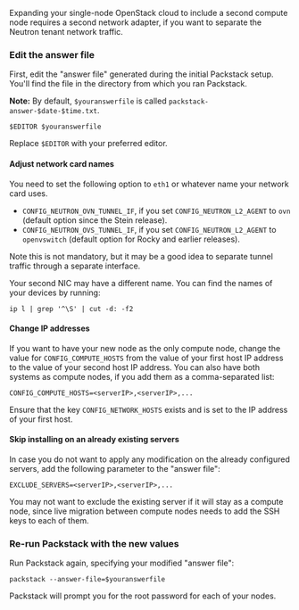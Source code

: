Expanding your single-node OpenStack cloud to include a second compute node requires a second network adapter, if you want to separate the Neutron tenant network traffic.

### Edit the answer file

First, edit the "answer file" generated during the initial Packstack setup. You'll find the file in the directory from which you ran Packstack.

**Note:** By default, `$youranswerfile` is called `packstack-answer-$date-$time.txt`.

    $EDITOR $youranswerfile

Replace `$EDITOR` with your preferred editor.

#### Adjust network card names

You need to set the following option to `eth1` or whatever name your network card uses.

* `CONFIG_NEUTRON_OVN_TUNNEL_IF`, if you set `CONFIG_NEUTRON_L2_AGENT` to `ovn` (default option since the Stein release).
* `CONFIG_NEUTRON_OVS_TUNNEL_IF`, if you set `CONFIG_NEUTRON_L2_AGENT` to `openvswitch` (default option for Rocky and earlier releases).

Note this is not mandatory, but it may be a good idea to separate tunnel traffic through a separate interface.

Your second NIC may have a different name. You can find the names of your devices by running:

    ip l | grep '^\S' | cut -d: -f2

#### Change IP addresses

If you want to have your new node as the only compute node, change the value for `CONFIG_COMPUTE_HOSTS` from the value of your first host IP address to the value of your second host IP address. You can also have both systems as compute nodes, if you add them as a comma-separated list:

    CONFIG_COMPUTE_HOSTS=<serverIP>,<serverIP>,...

Ensure that the key `CONFIG_NETWORK_HOSTS` exists and is set to the IP address of your first host.

#### Skip installing on an already existing servers

In case you do not want to apply any modification on the already configured servers, add the following parameter to the "answer file":

    EXCLUDE_SERVERS=<serverIP>,<serverIP>,...

You may not want to exclude the existing server if it will stay as a compute node, since live migration between compute nodes needs to add the SSH keys to each of them.

### Re-run Packstack with the new values

Run Packstack again, specifying your modified "answer file":

    packstack --answer-file=$youranswerfile

Packstack will prompt you for the root password for each of your nodes.